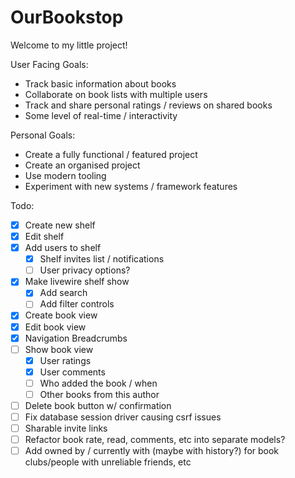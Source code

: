 # OurBookstop

Welcome to my little project!

User Facing Goals:

- Track basic information about books
- Collaborate on book lists with multiple users
- Track and share personal ratings / reviews on shared books
- Some level of real-time / interactivity

Personal Goals:

- Create a fully functional / featured project
- Create an organised project
- Use modern tooling
- Experiment with new systems / framework features  

Todo:

- [x] Create new shelf
- [x] Edit shelf
- [x] Add users to shelf
  - [x] Shelf invites list / notifications
  - [ ] User privacy options?
- [x] Make livewire shelf show
  - [x] Add search
  - [ ] Add filter controls
- [x] Create book view
- [x] Edit book view
- [x] Navigation Breadcrumbs
- [ ] Show book view
  - [x] User ratings
  - [x] User comments
  - [ ] Who added the book / when
  - [ ] Other books from this author
- [ ] Delete book button w/ confirmation
- [ ] Fix database session driver causing csrf issues
- [ ] Sharable invite links
- [ ] Refactor book rate, read, comments, etc into separate models?
- [ ] Add owned by / currently with (maybe with history?) for book clubs/people with unreliable friends, etc
